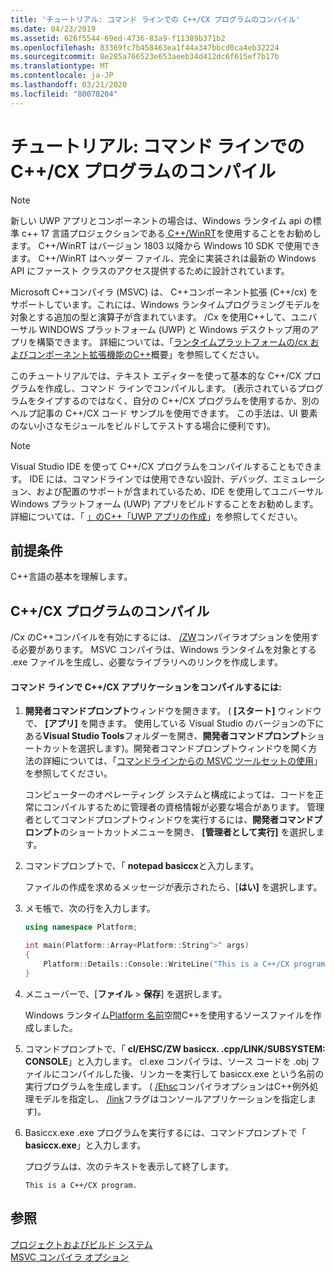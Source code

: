```yaml
---
title: 'チュートリアル: コマンド ラインでの C++/CX プログラムのコンパイル'
ms.date: 04/23/2019
ms.assetid: 626f5544-69ed-4736-83a9-f11389b371b2
ms.openlocfilehash: 83369fc7b458463ea1f44a347bbcd0ca4eb32224
ms.sourcegitcommit: 8e285a766523e653aeeb34d412dc6f615ef7b17b
ms.translationtype: MT
ms.contentlocale: ja-JP
ms.lasthandoff: 03/21/2020
ms.locfileid: "80078204"
---
```

# <a name="walkthrough-compiling-a-ccx-program-on-the-command-line"></a>チュートリアル: コマンド ラインでの C++/CX プログラムのコンパイル

> [!NOTE]
> 新しい UWP アプリとコンポーネントの場合は、Windows ランタイム api の標準 c++ 17 言語プロジェクションである[ C++/WinRT](/windows/uwp/cpp-and-winrt-apis/)を使用することをお勧めします。 C++/WinRT はバージョン 1803 以降から Windows 10 SDK で使用できます。 C++/WinRT はヘッダー ファイル、完全に実装されは最新の Windows API にファースト クラスのアクセス提供するために設計されています。

Microsoft C++コンパイラ (MSVC) は、 C++コンポーネント拡張 (C++/cx) をサポートしています。これには、Windows ランタイムプログラミングモデルを対象とする追加の型と演算子が含まれています。 /Cx を使用C++して、ユニバーサル WINDOWS プラットフォーム (UWP) と Windows デスクトップ用のアプリを構築できます。 詳細については、「[ランタイムプラットフォームの/cx およびコンポーネント拡張機能](../extensions/component-extensions-for-runtime-platforms.md)[のC++](https://msdn.microsoft.com/magazine/dn166929.aspx)概要」を参照してください。

このチュートリアルでは、テキスト エディターを使って基本的な C++/CX プログラムを作成し、コマンド ラインでコンパイルします。 (表示されているプログラムをタイプするのではなく、自分の C++/CX プログラムを使用するか、別のヘルプ記事の C++/CX コード サンプルを使用できます。 この手法は、UI 要素のない小さなモジュールをビルドしてテストする場合に便利です)。

> [!NOTE]
> Visual Studio IDE を使って C++/CX プログラムをコンパイルすることもできます。 IDE には、コマンドラインでは使用できない設計、デバッグ、エミュレーション、および配置のサポートが含まれているため、IDE を使用してユニバーサル Windows プラットフォーム (UWP) アプリをビルドすることをお勧めします。 詳細については、「 [」のC++「UWP アプリの作成](/windows/uwp/get-started/create-a-basic-windows-10-app-in-cpp)」を参照してください。

## <a name="prerequisites"></a>前提条件

C++言語の基本を理解します。

## <a name="compiling-a-ccx-program"></a>C++/CX プログラムのコンパイル

/Cx のC++コンパイルを有効にするには、 [/ZW](reference/zw-windows-runtime-compilation.md)コンパイラオプションを使用する必要があります。 MSVC コンパイラは、Windows ランタイムを対象とする .exe ファイルを生成し、必要なライブラリへのリンクを作成します。

#### <a name="to-compile-a-ccx-application-on-the-command-line"></a>コマンド ラインで C++/CX アプリケーションをコンパイルするには:

1. **開発者コマンドプロンプト**ウィンドウを開きます。 ( **[スタート]** ウィンドウで、 **[アプリ]** を開きます。 使用している Visual Studio のバージョンの下にある**Visual Studio Tools**フォルダーを開き、**開発者コマンドプロンプト**ショートカットを選択します)。開発者コマンドプロンプトウィンドウを開く方法の詳細については、「[コマンドラインからの MSVC ツールセットの使用](building-on-the-command-line.md)」を参照してください。

   コンピューターのオペレーティング システムと構成によっては、コードを正常にコンパイルするために管理者の資格情報が必要な場合があります。 管理者としてコマンドプロンプトウィンドウを実行するには、**開発者コマンドプロンプト**のショートカットメニューを開き、 **[管理者として実行]** を選択します。

1. コマンドプロンプトで、「 **notepad basiccx**と入力します。

   ファイルの作成を求めるメッセージが表示されたら、[**はい]** を選択します。

1. メモ帳で、次の行を入力します。

    ```cpp
    using namespace Platform;

    int main(Platform::Array<Platform::String^>^ args)
    {
        Platform::Details::Console::WriteLine("This is a C++/CX program.");
    }
    ```

1. メニューバーで、[**ファイル** > **保存**] を選択します。

   Windows ランタイム[Platform 名前](../cppcx/platform-namespace-c-cx.md)空間C++を使用するソースファイルを作成しました。

1. コマンドプロンプトで、「 **cl/EHSC/ZW basiccx. .cpp/LINK/SUBSYSTEM: CONSOLE**」と入力します。 cl.exe コンパイラは、ソース コードを .obj ファイルにコンパイルした後、リンカーを実行して basiccx.exe という名前の実行プログラムを生成します。 ( [/Ehsc](reference/eh-exception-handling-model.md)コンパイラオプションはC++例外処理モデルを指定し、 [/link](reference/link-pass-options-to-linker.md)フラグはコンソールアプリケーションを指定します)。

1. Basiccx.exe .exe プログラムを実行するには、コマンドプロンプトで「 **basiccx.exe**」と入力します。

   プログラムは、次のテキストを表示して終了します。

    ```Output
    This is a C++/CX program.
    ```

## <a name="see-also"></a>参照

[プロジェクトおよびビルド システム](projects-and-build-systems-cpp.md)<br/>
[MSVC コンパイラ オプション](reference/compiler-options.md)
